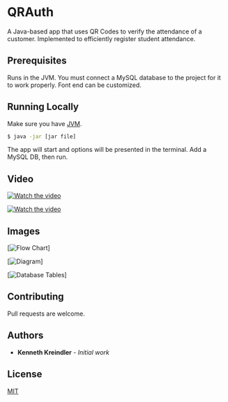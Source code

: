# QRAuth

A Java-based app that uses QR Codes to verify the attendance of a customer. Implemented to efficiently register student attendance.

## Prerequisites

Runs in the JVM. You must connect a MySQL database to the project for it to work properly. Font end can be customized.

## Running Locally

Make sure you have [JVM](https://www.java.com/en/download/).

```sh
$ java -jar [jar file]

```

The app will start and options will be presented in the terminal. Add a MySQL DB, then run.

## Video
[![Watch the video](https://img.youtube.com/vi/zPgHiH1Vj0Y/maxresdefault.jpg)](https://youtu.be/zPgHiH1Vj0Y)

[![Watch the video](https://img.youtube.com/vi/T0PZ7WWJVoU/maxresdefault.jpg)](https://youtu.be/T0PZ7WWJVoU)

## Images
[![Flow Chart](https://i.ibb.co/pfSZbnD/flow.png)]

[![Diagram](https://i.ibb.co/RNtXhy9/Screenshot-2019-10-27-at-14-03-17.png)]

[![Database Tables](https://i.ibb.co/PwF95KP/Untitled.png)]



## Contributing
Pull requests are welcome.

## Authors

* **Kenneth Kreindler** - *Initial work*

## License

[MIT](https://choosealicense.com/licenses/mit/)

